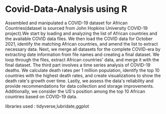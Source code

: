# Covid-Data-Analysis using R

Assembled and manipulated a COVID-19 dataset for African Countries(dataset is sourced from John Hopkins University COVID-19 project).We start by loading and analyzing the list of African countries and the available COVID data files. We then load the COVID data for October 2021, identify the matching African countries, and amend the list to extract necessary data. Next, we merge all datasets for the complete COVID-era by extracting date information from file names and creating a final dataset. We loop through the files, extract African countries' data, and merge it with the final dataset. The third part involves a time series analysis of COVID-19 deaths. We calculate death rates per 1 million population, identify the top 10 countries with the highest death rates, and create visualizations to show the death rate's growth over time. Lastly, we assess the data's reliability and provide recommendations for data collection and storage improvements. Additionally, we consider the US's position among the top 10 African countries based on COVID-19 data.

libraries used : tidyverse,lubridate,ggplot
